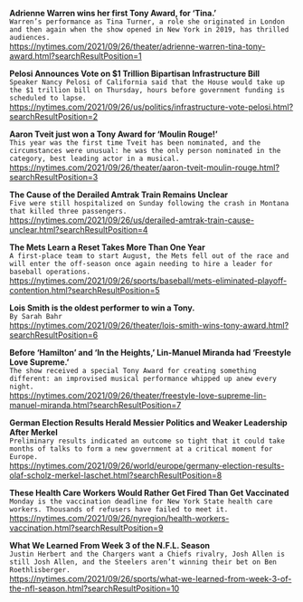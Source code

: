 **Adrienne Warren wins her first Tony Award, for ‘Tina.’**\
`Warren’s performance as Tina Turner, a role she originated in London and then again when the show opened in New York in 2019, has thrilled audiences.`\
https://nytimes.com/2021/09/26/theater/adrienne-warren-tina-tony-award.html?searchResultPosition=1

**Pelosi Announces Vote on $1 Trillion Bipartisan Infrastructure Bill**\
`Speaker Nancy Pelosi of California said that the House would take up the $1 trillion bill on Thursday, hours before government funding is scheduled to lapse.`\
https://nytimes.com/2021/09/26/us/politics/infrastructure-vote-pelosi.html?searchResultPosition=2

**Aaron Tveit just won a Tony Award for ‘Moulin Rouge!’**\
`This year was the first time Tveit has been nominated, and the circumstances were unusual: he was the only person nominated in the category, best leading actor in a musical.`\
https://nytimes.com/2021/09/26/theater/aaron-tveit-moulin-rouge.html?searchResultPosition=3

**The Cause of the Derailed Amtrak Train Remains Unclear**\
`Five were still hospitalized on Sunday following the crash in Montana that killed three passengers.`\
https://nytimes.com/2021/09/26/us/derailed-amtrak-train-cause-unclear.html?searchResultPosition=4

**The Mets Learn a Reset Takes More Than One Year**\
`A first-place team to start August, the Mets fell out of the race and will enter the off-season once again needing to hire a leader for baseball operations.`\
https://nytimes.com/2021/09/26/sports/baseball/mets-eliminated-playoff-contention.html?searchResultPosition=5

**Lois Smith is the oldest performer to win a Tony.**\
`By Sarah Bahr`\
https://nytimes.com/2021/09/26/theater/lois-smith-wins-tony-award.html?searchResultPosition=6

**Before ‘Hamilton’ and ‘In the Heights,’ Lin-Manuel Miranda had ‘Freestyle Love Supreme.’**\
`The show received a special Tony Award for creating something different: an improvised musical performance whipped up anew every night.`\
https://nytimes.com/2021/09/26/theater/freestyle-love-supreme-lin-manuel-miranda.html?searchResultPosition=7

**German Election Results Herald Messier Politics and Weaker Leadership After Merkel**\
`Preliminary results indicated an outcome so tight that it could take months of talks to form a new government at a critical moment for Europe.`\
https://nytimes.com/2021/09/26/world/europe/germany-election-results-olaf-scholz-merkel-laschet.html?searchResultPosition=8

**These Health Care Workers Would Rather Get Fired Than Get Vaccinated**\
`Monday is the vaccination deadline for New York State health care workers. Thousands of refusers have failed to meet it.`\
https://nytimes.com/2021/09/26/nyregion/health-workers-vaccination.html?searchResultPosition=9

**What We Learned From Week 3 of the N.F.L. Season**\
`Justin Herbert and the Chargers want a Chiefs rivalry, Josh Allen is still Josh Allen, and the Steelers aren’t winning their bet on Ben Roethlisberger.`\
https://nytimes.com/2021/09/26/sports/what-we-learned-from-week-3-of-the-nfl-season.html?searchResultPosition=10


